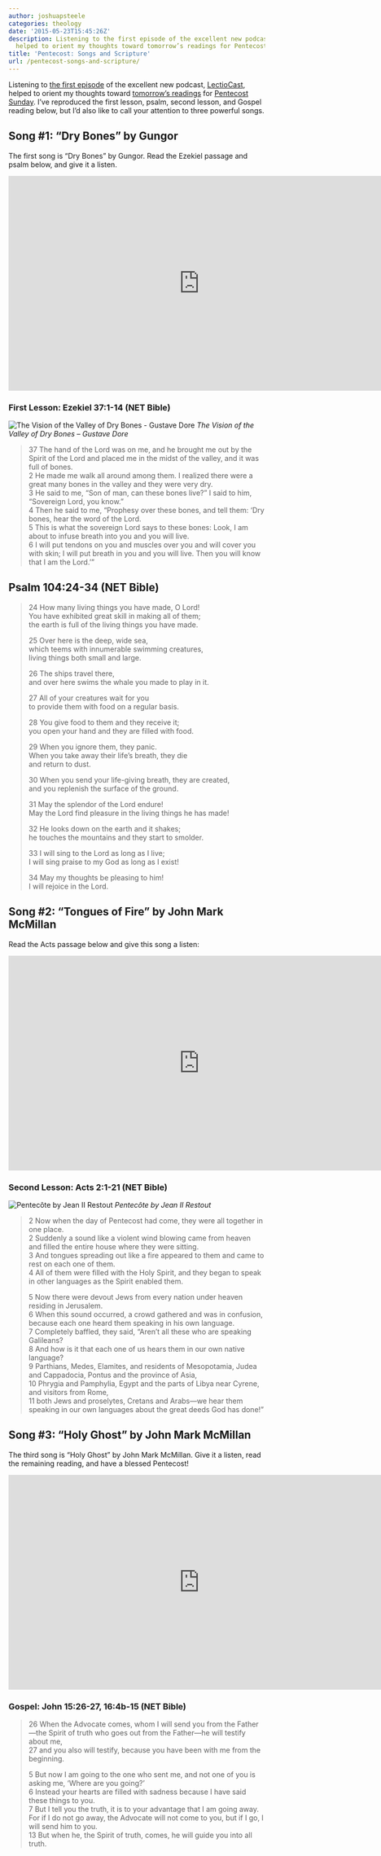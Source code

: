 ```yaml
---
author: joshuapsteele
categories: theology
date: '2015-05-23T15:45:26Z'
description: Listening to the first episode of the excellent new podcast, LectioCast,
  helped to orient my thoughts toward tomorrow’s readings for Pentecost Sunday.
title: 'Pentecost: Songs and Scripture'
url: /pentecost-songs-and-scripture/
---
```


Listening to [the first episode](http://homebrewedchristianity.com/2015/05/18/pentecost-the-arrival-of-the-spirit-and-the-lectiocast/) of the excellent new podcast, [LectioCast](http://www.jrdkirk.com/2015/05/14/lectiocast-a-lectionary-commentary-podcast/), helped to orient my thoughts toward [tomorrow’s readings](http://lectionary.library.vanderbilt.edu/) for [Pentecost Sunday](http://www.christiantoday.com/article/nine.key.things.to.know.about.pentecost/54344.htm). I’ve reproduced the first lesson, psalm, second lesson, and Gospel reading below, but I’d also like to call your attention to three powerful songs.

## Song #1: “Dry Bones” by Gungor

The first song is “Dry Bones” by Gungor. Read the Ezekiel passage and psalm below, and give it a listen.

<iframe allow="accelerometer; autoplay; clipboard-write; encrypted-media; gyroscope; picture-in-picture" allowfullscreen="" frameborder="0" height="422" loading="lazy" src="https://www.youtube.com/embed/ioMRzpmnl7U?feature=oembed" title="Gungor 'Dry Bones' at RELEVANT" width="750"></iframe>

### First Lesson: Ezekiel 37:1-14 (NET Bible)

![The Vision of the Valley of Dry Bones - Gustave Dore](http://uploads7.wikiart.org/images/gustave-dore/the-vision-of-the-valley-of-dry-bones-1866.jpg!Blog.jpg)
*The Vision of the Valley of Dry Bones – Gustave Dore*

> 37 The hand of the Lord was on me, and he brought me out by the Spirit of the Lord and placed me in the midst of the valley, and it was full of bones.  
> 2 He made me walk all around among them. I realized there were a great many bones in the valley and they were very dry.  
> 3 He said to me, “Son of man, can these bones live?” I said to him, “Sovereign Lord, you know.”  
> 4 Then he said to me, “Prophesy over these bones, and tell them: ‘Dry bones, hear the word of the Lord.  
> 5 This is what the sovereign Lord says to these bones: Look, I am about to infuse breath into you and you will live.  
> 6 I will put tendons on you and muscles over you and will cover you with skin; I will put breath in you and you will live. Then you will know that I am the Lord.’”

## Psalm 104:24-34 (NET Bible)

> 24 How many living things you have made, O Lord!  
> You have exhibited great skill in making all of them;  
> the earth is full of the living things you have made.  
> 
> 25 Over here is the deep, wide sea,  
> which teems with innumerable swimming creatures,  
> living things both small and large.  
> 
> 26 The ships travel there,  
> and over here swims the whale you made to play in it.  
> 
> 27 All of your creatures wait for you  
> to provide them with food on a regular basis.  
> 
> 28 You give food to them and they receive it;  
> you open your hand and they are filled with food.  
> 
> 29 When you ignore them, they panic.  
> When you take away their life’s breath, they die  
> and return to dust.  
> 
> 30 When you send your life-giving breath, they are created,  
> and you replenish the surface of the ground.  
> 
> 31 May the splendor of the Lord endure!  
> May the Lord find pleasure in the living things he has made!  
> 
> 32 He looks down on the earth and it shakes;  
> he touches the mountains and they start to smolder.  
> 
> 33 I will sing to the Lord as long as I live;  
> I will sing praise to my God as long as I exist!  
> 
> 34 May my thoughts be pleasing to him!  
> I will rejoice in the Lord.  

## Song #2: “Tongues of Fire” by John Mark McMillan

Read the Acts passage below and give this song a listen:

<iframe allow="accelerometer; autoplay; clipboard-write; encrypted-media; gyroscope; picture-in-picture" allowfullscreen="" frameborder="0" height="422" loading="lazy" src="https://www.youtube.com/embed/TFh1LnNhkEs?feature=oembed" title="John Mark McMillan - 'Tongues of Fire' (Acoustic in New Zealand)" width="750"></iframe>

### Second Lesson: Acts 2:1-21 (NET Bible)

![Pentecôte by Jean II Restout](http://upload.wikimedia.org/wikipedia/commons/thumb/3/32/Jean_II_Restout_-_Pentec%C3%B4te.jpg/800px-Jean_II_Restout_-_Pentec%C3%B4te.jpg)
*Pentecôte by Jean II Restout*

> 2 Now when the day of Pentecost had come, they were all together in one place.  
> 2 Suddenly a sound like a violent wind blowing came from heaven and filled the entire house where they were sitting.  
> 3 And tongues spreading out like a fire appeared to them and came to rest on each one of them.  
> 4 All of them were filled with the Holy Spirit, and they began to speak in other languages as the Spirit enabled them.  
> 
> 5 Now there were devout Jews from every nation under heaven residing in Jerusalem.  
> 6 When this sound occurred, a crowd gathered and was in confusion, because each one heard them speaking in his own language.  
> 7 Completely baffled, they said, “Aren’t all these who are speaking Galileans?  
> 8 And how is it that each one of us hears them in our own native language?  
> 9 Parthians, Medes, Elamites, and residents of Mesopotamia, Judea and Cappadocia, Pontus and the province of Asia,  
> 10 Phrygia and Pamphylia, Egypt and the parts of Libya near Cyrene, and visitors from Rome,  
> 11 both Jews and proselytes, Cretans and Arabs—we hear them speaking in our own languages about the great deeds God has done!”

## Song #3: “Holy Ghost” by John Mark McMillan

The third song is “Holy Ghost” by John Mark McMillan. Give it a listen, read the remaining reading, and have a blessed Pentecost!

<iframe allow="accelerometer; autoplay; clipboard-write; encrypted-media; gyroscope; picture-in-picture" allowfullscreen="" frameborder="0" height="422" loading="lazy" src="https://www.youtube.com/embed/CJZNe1aZTLE?feature=oembed" title="John Mark McMillan - 'Holy Ghost' " width="750"></iframe>

### Gospel: John 15:26-27, 16:4b-15 (NET Bible)

> 26 When the Advocate comes, whom I will send you from the Father—the Spirit of truth who goes out from the Father—he will testify about me,  
> 27 and you also will testify, because you have been with me from the beginning.  
> 
> 5 But now I am going to the one who sent me, and not one of you is asking me, ‘Where are you going?’  
> 6 Instead your hearts are filled with sadness because I have said these things to you.  
> 7 But I tell you the truth, it is to your advantage that I am going away. For if I do not go away, the Advocate will not come to you, but if I go, I will send him to you.  
> 13 But when he, the Spirit of truth, comes, he will guide you into all truth.